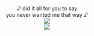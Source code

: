 <p align="center">

<br>
♪ did it all for you to say 
<br>
you never wanted me that way ♪
<br>
<img src="https://static.wikia.nocookie.net/id5/images/5/52/PhantomThievesOfHeartsCROWGraffitiSprite.png/revision/latest?cb=20241109171850">
<br>
<img src="https://watermelon.crd.co/assets/images/gallery21/fe47a72d.gif?v=6332de85">










<!--
**deathdelivery/deathdelivery** is a ✨ _special_ ✨ repository because its `README.md` (this file) appears on your GitHub profile.

Here are some ideas to get you started:

- 🔭 I’m currently working on ...
- 🌱 I’m currently learning ...
- 👯 I’m looking to collaborate on ...
- 🤔 I’m looking for help with ...
- 💬 Ask me about ...
- 📫 How to reach me: ...
- 😄 Pronouns: ...
- ⚡ Fun fact: ...
-->
